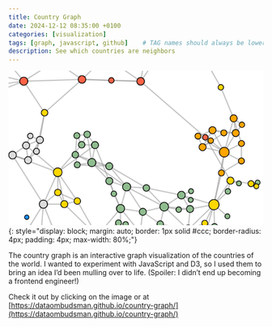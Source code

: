 ```yaml
---
title: Country Graph
date: 2024-12-12 08:35:00 +0100
categories: [visualization]
tags: [graph, javascript, github]    # TAG names should always be lowercase
description: See which countries are neighbors
---
```


[![The country graph](/assets/images/posts/country-graph/country-graph.png)](https://dataombudsman.github.io/country-graph/){: style="display: block; margin: auto; border: 1px solid #ccc; border-radius: 4px; padding: 4px; max-width: 80%;"}

The country graph is an interactive graph visualization of the countries of the world. I wanted to experiment with JavaScript and D3, so I used them to bring an idea I’d been mulling over to life. (Spoiler: I didn’t end up becoming a frontend engineer!)

Check it out by clicking on the image or at [https://dataombudsman.github.io/country-graph/](https://dataombudsman.github.io/country-graph/)

